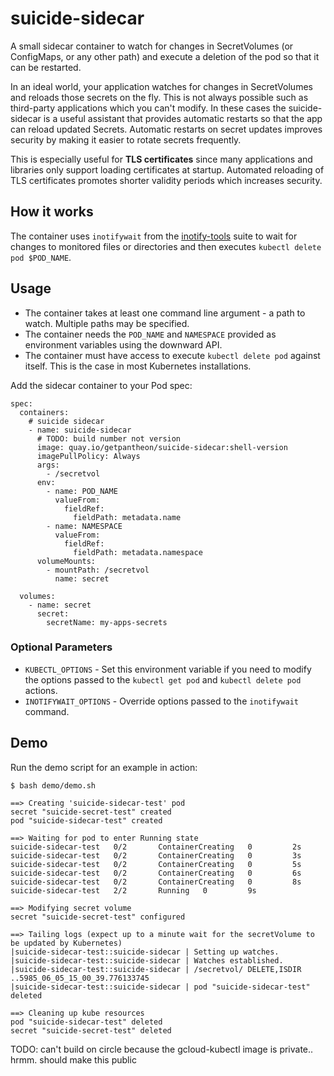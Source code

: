 suicide-sidecar
===============

A small sidecar container to watch for changes in SecretVolumes (or ConfigMaps,
or any other path) and execute a deletion of the pod so that it can be restarted.

In an ideal world, your application watches for changes in SecretVolumes and
reloads those secrets on the fly. This is not always possible such as third-party
applications which you can't modify. In these cases the suicide-sidecar is a
useful assistant that provides automatic restarts so that the app can reload
updated Secrets. Automatic restarts on secret updates improves security by
making it easier to rotate secrets frequently.

This is especially useful for **TLS certificates** since many applications and
libraries only support loading certificates at startup. Automated reloading
of TLS certificates promotes shorter validity periods which increases
security.

How it works
------------

The container uses `inotifywait` from the [inotify-tools](https://github.com/rvoicilas/inotify-tools) suite to wait for
changes to monitored files or directories and then executes `kubectl delete pod $POD_NAME`.

Usage
-----

- The container takes at least one command line argument - a path to watch.
  Multiple paths may be specified.
- The container needs the `POD_NAME` and `NAMESPACE` provided as environment variables
  using the downward API.
- The container must have access to execute `kubectl delete pod` against itself.
  This is the case in most Kubernetes installations.

Add the sidecar container to your Pod spec:

```
spec:
  containers:
    # suicide sidecar
    - name: suicide-sidecar
      # TODO: build number not version
      image: quay.io/getpantheon/suicide-sidecar:shell-version
      imagePullPolicy: Always
      args:
        - /secretvol
      env:
        - name: POD_NAME
          valueFrom:
            fieldRef:
              fieldPath: metadata.name
        - name: NAMESPACE
          valueFrom:
            fieldRef:
              fieldPath: metadata.namespace
      volumeMounts:
        - mountPath: /secretvol
          name: secret

  volumes:
    - name: secret
      secret:
        secretName: my-apps-secrets
```

### Optional Parameters

- `KUBECTL_OPTIONS` - Set this environment variable if you need to modify the
  options passed to the `kubectl get pod` and `kubectl delete pod` actions.
- `INOTIFYWAIT_OPTIONS` - Override options passed to the `inotifywait` command.

Demo
----

Run the demo script for an example in action:

```
$ bash demo/demo.sh

==> Creating 'suicide-sidecar-test' pod
secret "suicide-secret-test" created
pod "suicide-sidecar-test" created

==> Waiting for pod to enter Running state
suicide-sidecar-test   0/2       ContainerCreating   0         2s
suicide-sidecar-test   0/2       ContainerCreating   0         3s
suicide-sidecar-test   0/2       ContainerCreating   0         5s
suicide-sidecar-test   0/2       ContainerCreating   0         6s
suicide-sidecar-test   0/2       ContainerCreating   0         8s
suicide-sidecar-test   2/2       Running   0         9s

==> Modifying secret volume
secret "suicide-secret-test" configured

==> Tailing logs (expect up to a minute wait for the secretVolume to be updated by Kubernetes)
|suicide-sidecar-test::suicide-sidecar | Setting up watches.
|suicide-sidecar-test::suicide-sidecar | Watches established.
|suicide-sidecar-test::suicide-sidecar | /secretvol/ DELETE,ISDIR ..5985_06_05_15_00_39.776133745
|suicide-sidecar-test::suicide-sidecar | pod "suicide-sidecar-test" deleted

==> Cleaning up kube resources
pod "suicide-sidecar-test" deleted
secret "suicide-secret-test" deleted
```

TODO: can't build on circle because the gcloud-kubectl image is private.. hrmm. should make this public
